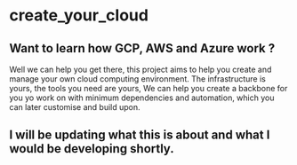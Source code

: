 # create_your_cloud

## Want to learn how GCP, AWS and Azure work ?
Well we can help you get there, this project aims to help you create and manage your own cloud computing environment. The infrastructure is yours, the tools you need are yours, We can help you create a backbone for you yo work on with minimum dependencies and automation, which you can later customise and build upon.

## I will be updating what this is about and what I would be developing shortly.
